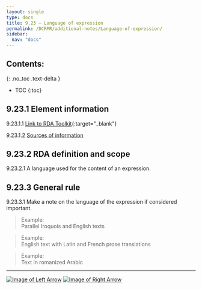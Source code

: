 ```yaml
---
layout: single
type: docs
title: 9.23 — Language of expression
permalink: /DCRMR/additional-notes/Language-of-expression/
sidebar:
  nav: "docs"
---
```


## Contents:
{: .no_toc .text-delta }

- TOC
{:toc}

## 9.23.1 Element information

<a name="9.23.1.1">9.23.1.1</a> [Link to RDA Toolkit](https://beta.rdatoolkit.org/Content/Index?externalId=en-US_ala-b7de61e2-fe4b-3cc3-a4a2-7a3c4c55b4fc){:target="_blank"}

<a name="9.23.1.2">9.23.1.2</a> [Sources of information](/DCRMR/additional-notes/#9011-sources-of-information)

## 9.23.2 RDA definition and scope

<a name="9.23.2.1">9.23.2.1</a> A language used for the content of an expression.

## 9.23.3 General rule

<a name="9.23.3.1">9.23.3.1</a> Make a note on the language of the expression if considered important. 

>Example:  
>Parallel Iroquois and English texts

>Example:  
>English text with Latin and French prose translations

>Example:  
>Text in romanized Arabic

---

[![Image of Left Arrow](https://rbms-bsc.github.io/DCRMR/assets/pictures/navigation/Arrow_Left.png "9.2 — Note on expression")](/DCRMR/additional-notes/Note-on-expression/) [![Image of Right Arrow](https://rbms-bsc.github.io/DCRMR/assets/pictures/navigation/Arrow_Right.png "9.24 — Script")](/DCRMR/additional-notes/Script/)